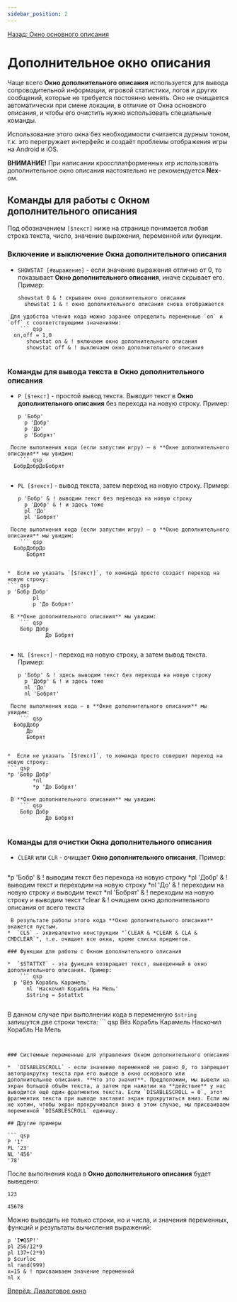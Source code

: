 ```yaml
---
sidebar_position: 2
---
```

[Назад: Окно основного описания](..\main.md)

# Дополнительное окно описания

Чаще всего **Окно дополнительного описания** используется для вывода сопроводительной информации, игровой статистики, логов и других сообщений, которые не требуется постоянно менять. Оно не очищается автоматически при смене локации, в отличие от Окна основного описания, и чтобы его очистить нужно использовать специальные команды.

Использование этого окна без необходимости считается дурным тоном, т.к. это перегружает интерфейс и создаёт проблемы отображения игры на Android и iOS.

**ВНИМАНИЕ!** При написании кроссплатформенных игр использовать дополнительное окно описания настоятельно не рекомендуется **Nex**-ом.

## Команды для работы с Окном дополнительного описания

Под обозначением `[$текст]` ниже на странице понимается любая строка текста, число, значение выражения, переменной или функции.

### Включение и выключение Окна дополнительного описания

* `SHOWSTAT [#выражение]` - если значение выражения отлично от 0, то показывает **Окно дополнительного описания**, иначе скрывает его. Пример:
    ``` qsp
  showstat 0 & ! скрываем окно дополнительного описания
      showstat 1 & ! окно дополнительного описания снова отображается
    
```
 Для удобства чтения кода можно заранее определить переменные `on` и `off` с соответствующими значениями:
    ``` qsp
  on,off = 1,0
      showstat on & ! включаем окно дополнительного описания
      showstat off & ! выключаем окно дополнительного описания
    
```


### Команды для вывода текста в Окно дополнительного описания

* `P [$текст]` - простой вывод текста. Выводит текст в **Окно дополнительного описания** без перехода на новую строку. Пример:
    ``` qsp
  p 'Бобр'
      p 'Добр'
      p 'До'
      p 'Бобрят'
    
```
 После выполнения кода (если запустим игру) — в **Окне дополнительного описания** мы увидим:
    ``` qsp
  БобрДобрДоБобрят
    
```

* `PL [$текст]` - вывод текста, затем переход на новую строку. Пример:
    ``` qsp
  p 'Бобр' & ! выводим текст без перевода на новую строку
      p 'Добр' & ! и здесь тоже
      pl 'До'
      pl 'Бобрят'
    
```
 После выполнения кода (если запустим игру) — в **Окне дополнительного описания** мы увидим:
    ``` qsp
  БобрДобрДо
      Бобрят
    
```

    *  Если не указать `[$текст]`, то команда просто создаст переход на новую строку:
    ``` qsp
    p 'Бобр Добр'
            pl
            p 'До Бобрят'
        
```
 В **Окне дополнительного описания** мы увидим: 
    ``` qsp
    Бобр Добр
            До Бобрят
        
```

* `NL [$текст]` - переход на новую строку, а затем вывод текста. Пример:
    ``` qsp
  p 'Бобр' & ! здесь выводим текст без перехода на новую строку
      p 'Добр' & ! и здесь тоже
      nl 'До'
      nl 'Бобрят'
    
```
 После выполнения кода — в **Окне дополнительного описания** мы увидим:
    ``` qsp
  БобрДобр
      До
      Бобрят
    
```

    *  Если не указать `[$текст]`, то команда просто совершит переход на новую строку:
    ``` qsp
    *p 'Бобр Добр'
            *nl
            *p 'До Бобрят'
        
```
 В **Окне дополнительного описания** мы увидим:
    ``` qsp
    Бобр Добр
            До Бобрят
        
```


### Команды для очистки Окна дополнительного описания

*  `CLEAR` или `CLR` - очищает **Окно дополнительного описания**. Пример:
    ``` qsp
  *p 'Бобр'    & ! выводим текст без перехода на новую строку
      *pl 'Добр'  & ! выводим текст и переходим на новую строку
      *nl 'До'    & ! переходим на новую строку и выводим текст
      *nl 'Бобрят' & ! переходим на новую строку и выводим текст
      *clear      & ! очищаем окно дополнительного описания от всего текста
    
```
 В результате работы этого кода **Окно дополнительного описания** окажется пустым.
*  `CLS` - эквивалентно конструкции "`CLEAR & *CLEAR & CLA & CMDCLEAR`", т.е. очищает все окна, кроме списка предметов.

### Функции для работы с Окном дополнительного описания

*  `$STATTXT` - эта функция возвращает текст, выведенный в окно дополнительного описания. Пример:
    ``` qsp
  p 'Вёз Корабль Карамель'
      nl 'Наскочил Корабль На Мель'
      $string = $stattxt
    
```
 В данном случае при выполнении кода в переменную `$string` запишутся две строки текста:
    ``` qsp
  Вёз Корабль Карамель
      Наскочил Корабль На Мель
    
```


### Системные переменные для управления Окном дополнительного описания

*  `DISABLESCROLL` - если значение переменной не равно 0, то запрещает автопрокрутку текста при его выводе в окно основного или дополнительное описания. **Что это значит**. Предположим, мы вывели на экран большой объём текста, а затем при нажатии на **действие** у нас выводится ещё один фрагментик текста. Если `DISABLESCROLL = 0`, этот фрагментик текста при выводе заставит экран прокрутиться вниз. Если мы не хотим, чтобы экран прокручивался вниз в этом случае, мы присваиваем переменной `DISABLESCROLL` единицу.

## Другие примеры

``` qsp
P '1'
PL '23'
NL '456'
'78'
```

После выполнения кода в **Окно дополнительного описания** будет выведено:

``` qsp
123

45678
```

Можно выводить не только строки, но и числа, и значения переменных, функций и результаты вычисления выражений:

``` qsp
p 'I♥QSP!'
pl 256/12*9
pl 137+(2*9)
p $curloc
nl rand(999)
x=15 & ! присваиваем значение переменной
nl x
```

[Вперёд: Диалоговое окно](..\msgbox.md)

